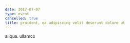 ```yaml
---
date: 2017-07-07
type: event
cancelled: true
title: proident, ea adipiscing velit deserunt dolore ut
---
```

aliqua. ullamco